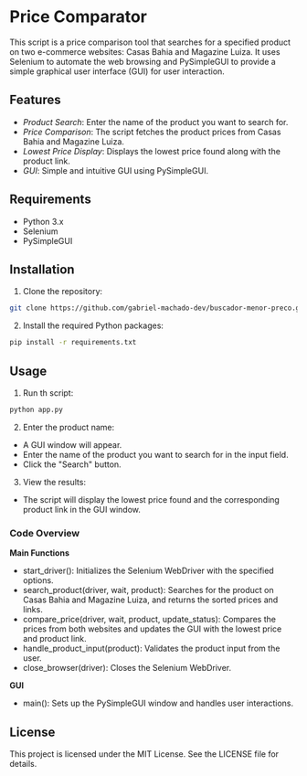 # Price Comparator

This script is a price comparison tool that searches for a specified product on two e-commerce websites: Casas Bahia and Magazine Luiza. It uses Selenium to automate the web browsing and PySimpleGUI to provide a simple graphical user interface (GUI) for user interaction.

## Features 

- *Product Search*: Enter the name of the product you want to search for.
- *Price Comparison*: The script fetches the product prices from Casas Bahia and Magazine Luiza.
- *Lowest Price Display*: Displays the lowest price found along with the product link.
- *GUI*: Simple and intuitive GUI using PySimpleGUI.

## Requirements 

- Python 3.x
- Selenium
- PySimpleGUI

## Installation 

1. Clone the repository:
```bash
git clone https://github.com/gabriel-machado-dev/buscador-menor-preco.git
```

2. Install the required Python packages:
```bash
pip install -r requirements.txt
```

## Usage 

1. Run th script:
```bash
python app.py
```

2. Enter the product name:

- A GUI window will appear.
- Enter the name of the product you want to search for in the input field.
- Click the "Search" button.

3. View the results:

- The script will display the lowest price found and the corresponding product link in the GUI window.

### Code Overview

**Main Functions**

- start_driver(): Initializes the Selenium WebDriver with the specified options.
- search_product(driver, wait, product): Searches for the product on Casas Bahia and Magazine Luiza, and returns the sorted prices and links.
- compare_price(driver, wait, product, update_status): Compares the prices from both websites and updates the GUI with the lowest price and product link.
- handle_product_input(product): Validates the product input from the user.
- close_browser(driver): Closes the Selenium WebDriver.

**GUI**

- main(): Sets up the PySimpleGUI window and handles user interactions.

## License

This project is licensed under the MIT License. See the LICENSE file for details.